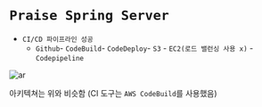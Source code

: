# `Praise Spring Server`

- `CI/CD 파이프라인 성공`
    - `Github`- `CodeBuild`- `CodeDeploy`- `S3` - `EC2(로드 밸런싱 사용 x)` - `Codepipeline`
    
![ar](https://t1.daumcdn.net/cfile/tistory/99A7B34E5AC9EF4720)

아키텍쳐는 위와 비슷함 (CI 도구는 `AWS CodeBuild`를 사용했음)

